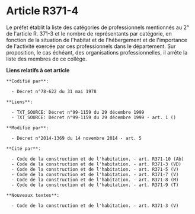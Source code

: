 # Article R371-4

Le préfet établit la liste des catégories de professionnels mentionnés au 2° de l'article R. 371-3 et le nombre de
représentants par catégorie, en fonction de la situation de l'habitat et de l'hébergement et de l'importance de l'activité
exercée par ces professionnels dans le département. Sur proposition, le cas échéant, des organisations professionnelles, il
arrête la liste des membres de ce collège.

**Liens relatifs à cet article**

	**Codifié par**:

	  - Décret n°78-622 du 31 mai 1978

	**Liens**:

	  - TXT_SOURCE: Décret n°99-1159 du 29 décembre 1999
	  - TXT_SOURCE: Décret n°99-1159 du 29 décembre 1999 - art. 1 ()

	**Modifié par**:

	  - Décret n°2014-1369 du 14 novembre 2014 - art. 5

	**Cité par**:

	  - Code de la construction et de l'habitation. - art. R371-10 (Ab)
	  - Code de la construction et de l'habitation. - art. R371-3 (VD)
	  - Code de la construction et de l'habitation. - art. R371-5 (V)
	  - Code de la construction et de l'habitation. - art. R371-7 (V)
	  - Code de la construction et de l'habitation. - art. R371-8 (M)
	  - Code de la construction et de l'habitation. - art. R371-9 (T)

	**Nouveaux textes**:

	  - Code de la construction et de l'habitation. - art. R371-3 (V)
